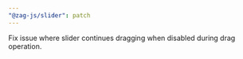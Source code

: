 ```yaml
---
"@zag-js/slider": patch
---
```


Fix issue where slider continues dragging when disabled during drag operation.
